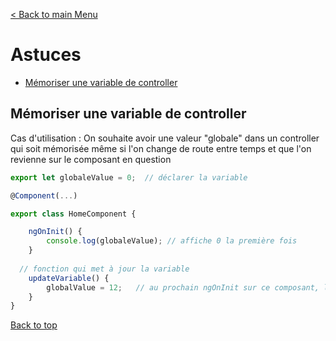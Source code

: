 [< Back to main Menu](https://github.com/gsoulie/angular-resources/blob/master/ng-sheet.md)    

# Astuces

* [Mémoriser une variable de controller](#mémoriser-une-variable-de-controller)      

## Mémoriser une variable de controller

Cas d'utilisation : On souhaite avoir une valeur "globale" dans un controller qui soit mémorisée même si l'on change de route entre temps et que l'on revienne sur le composant en question

````typescript
export let globaleValue = 0;  // déclarer la variable

@Component(...)

export class HomeComponent {

	ngOnInit() {
		console.log(globaleValue); // affiche 0 la première fois
	}
  
  // fonction qui met à jour la variable
	updateVariable() {
		globalValue = 12;	// au prochain ngOnInit sur ce composant, la valeur sera de 12
	}
}
````

[Back to top](#astuces)     
